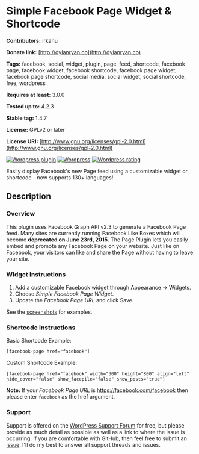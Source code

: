 # Simple Facebook Page Widget & Shortcode

**Contributors:**       irkanu

**Donate link:**        [http://dylanryan.co](http://dylanryan.co)

**Tags:**               facebook, social, widget, plugin, page, feed, shortcode, facebook page, facebook widget, facebook shortcode, facebook page widget, facebook page shortcode, social media, social widget, social shortcode, free, wordpress

**Requires at least:**  3.0.0

**Tested up to:**       4.2.3

**Stable tag:**         1.4.7

**License:**            GPLv2 or later

**License URI:**        [http://www.gnu.org/licenses/gpl-2.0.html](http://www.gnu.org/licenses/gpl-2.0.html)

[![Wordpress plugin](http://img.shields.io/wordpress/plugin/v/simple-facebook-twitter-widget.svg?style=flat)](https://wordpress.org/plugins/simple-facebook-twitter-widget/)
[![Wordpress](http://img.shields.io/wordpress/plugin/dt/simple-facebook-twitter-widget.svg?style=flat)](https://wordpress.org/plugins/simple-facebook-twitter-widget/)
[![Wordpress rating](http://img.shields.io/wordpress/plugin/r/simple-facebook-twitter-widget.svg?style=flat)](https://wordpress.org/plugins/simple-facebook-twitter-widget/)


Easily display Facebook's new Page feed using a customizable widget or shortcode - now supports 130+ languages!

## Description
### Overview
This plugin uses Facebook Graph API v2.3 to generate a Facebook Page feed. Many sites are currently running Facebook Like Boxes which will become **deprecated on June 23rd, 2015**. The Page Plugin lets you easily embed and promote any Facebook Page on your website. Just like on Facebook, your visitors can like and share the Page without having to leave your site.

### Widget Instructions
1. Add a customizable Facebook widget through Appearance -> Widgets.
2. Choose *Simple Facebook Page Widget*.
3. Update the *Facebook Page URL* and click Save.

See the [screenshots](https://wordpress.org/plugins/simple-facebook-twitter-widget/screenshots/) for examples.

### Shortcode Instructions
Basic Shortcode Example:

`[facebook-page href="facebook"]`

Custom Shortcode Example:

`[facebook-page href="facebook" width="300" height="800" align="left" hide_cover="false" show_facepile="false" show_posts="true"]`

**Note:** If your *Facebook Page URL* is https://facebook.com/facebook then please enter `facebook` as the href argument.

### Support

Support is offered on the [WordPress Support Forum](https://wordpress.org/support/plugin/simple-facebook-twitter-widget) for free, but please provide as much detail as possible as well as a link to where the issue is occurring. If you are comfortable with GitHub, then feel free to submit an [issue](https://github.com/irkanu/simple-facebook-page-widget/issues). I'll do my best to answer all support threads and issues.
